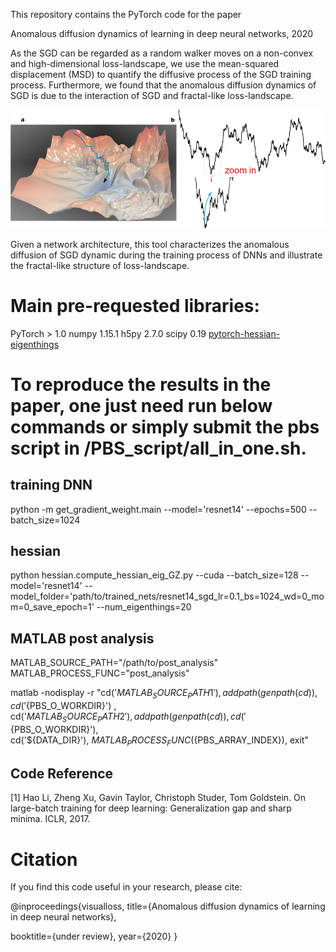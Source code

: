 This repository contains the PyTorch code for the paper 

<!-- Guozhang Chen, Kevin Qu, Pulin Gong,  -->
Anomalous diffusion dynamics of learning in deep neural networks, 2020

As the SGD can be regarded as a random walker moves on a non-convex and high-dimensional loss-landscape, we use the mean-squared displacement (MSD) to quantify the diffusive process of the SGD training process.
Furthermore, we found that the anomalous diffusion dynamics of SGD is due to the interaction of SGD and fractal-like loss-landscape.

![schematic](doc/images/schematic.png)

Given a network architecture, this tool characterizes the anomalous diffusion of SGD dynamic during the training process of DNNs and illustrate the fractal-like structure of loss-landscape.

# Main pre-requested libraries:
PyTorch > 1.0
numpy 1.15.1
h5py 2.7.0
scipy 0.19
[pytorch-hessian-eigenthings](https://github.com/noahgolmant/pytorch-hessian-eigenthings)

# To reproduce the results in the paper, one just need run below commands or simply submit the pbs script in /PBS_script/all_in_one.sh.

## training DNN
python -m get_gradient_weight.main --model='resnet14' --epochs=500  --batch_size=1024

## hessian
python hessian.compute_hessian_eig_GZ.py --cuda --batch_size=128 --model='resnet14' --model_folder='path/to/trained_nets/resnet14_sgd_lr=0.1_bs=1024_wd=0_mom=0_save_epoch=1' --num_eigenthings=20

## MATLAB post analysis
MATLAB_SOURCE_PATH="/path/to/post_analysis"
MATLAB_PROCESS_FUNC="post_analysis"

matlab  -nodisplay  -r "cd('${MATLAB_SOURCE_PATH1}'), addpath(genpath(cd)), cd('${PBS_O_WORKDIR}') , \
                                                   cd('${MATLAB_SOURCE_PATH2}'), addpath(genpath(cd)), cd('${PBS_O_WORKDIR}'), \
						   cd('${DATA_DIR}'), ${MATLAB_PROCESS_FUNC}(${PBS_ARRAY_INDEX}), exit"


## Code Reference
[1] Hao Li, Zheng Xu, Gavin Taylor, Christoph Studer, Tom Goldstein. On large-batch training for deep learning: Generalization gap and sharp minima. ICLR, 2017.


# Citation
If you find this code useful in your research, please cite:

@inproceedings{visualloss,
  title={Anomalous diffusion dynamics of learning in deep neural networks},
  <!-- author={Chen, Guozhang and Qu, Kevin and Gong, Pulin}, -->
  booktitle={under review},
  year={2020}
}
